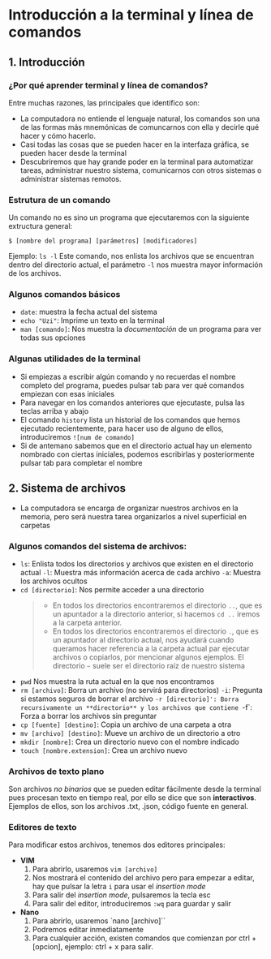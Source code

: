 # Introducción a la terminal y línea de comandos

## 1. Introducción

### ¿Por qué aprender terminal y línea de comandos?
Entre muchas razones, las principales que identifico son:
* La computadora no entiende el lenguaje natural, los comandos son una de las formas más mnemónicas de comuncarnos con ella y decirle qué hacer y cómo hacerlo.
* Casi todas las cosas que se pueden hacer en la interfaza gráfica, se pueden hacer desde la terminal
* Descubriremos que hay grande poder en la terminal para automatizar tareas, administrar nuestro sistema, comunicarnos con otros sistemas o administrar sistemas remotos.

### Estrutura de un comando
Un comando no es sino un programa que ejecutaremos con la siguiente extructura general:

`$ [nombre del programa] [parámetros] [modificadores]`

Ejemplo:
`ls -l`
Este comando, nos enlista los archivos que se encuentran dentro del directorio actual, el parámetro `-l` nos muestra mayor información de los archivos.

### Algunos comandos básicos
* `date`: muestra la fecha actual del sistema
* `echo "Uzi"`: Imprime un texto en la terminal
* `man [comando]`: Nos muestra la *documentación* de un programa para ver todas sus opciones

### Algunas utilidades de la terminal
* Si empiezas a escribir algún comando y no recuerdas el nombre completo del programa, puedes pulsar tab para ver qué comandos empiezan con esas iniciales
* Para navegar en los comandos anteriores que ejecutaste, pulsa las teclas arriba y abajo
* El comando `history` lista un historial de los comandos que hemos ejecutado recientemente, para hacer uso de alguno de ellos, introduciremos `![num de comando]`
* Si de antemano sabemos que en el directorio actual hay un elemento nombrado con ciertas iniciales, podemos escribirlas y posteriormente pulsar tab para completar el nombre

## 2. Sistema de archivos
* La computadora se encarga de organizar nuestros archivos en la memoria, pero será nuestra tarea organizarlos a nivel superficial en carpetas

### Algunos comandos del sistema de archivos:
* `ls`: Enlista todos los directorios y archivos que existen en el directorio actual
  `-l`: Muestra más información acerca de cada archivo
  `-a`: Muestra los archivos ocultos
* `cd [directorio]`: Nos permite acceder a una directorio
  > * En todos los directorios encontraremos el directorio `..`, que es un apuntador a la directorio anterior, si hacemos `cd ..` iremos a la carpeta anterior.
  > * En todos los directorios encontraremos el directorio `.`, que es un apuntador al directorio actual, nos ayudará cuando queramos hacer referencia a la carpeta actual par ejecutar archivos o copiarlos, por mencionar algunos ejemplos.
  > El directorio `~` suele ser el directorio raíz de nuestro sistema
* `pwd` Nos muestra la ruta actual en la que nos encontramos
* `rm [archivo]`: Borra un archivo (no servirá para directorios)
  `-i`: Pregunta si estamos seguros de borrar el archivo
  `-r [directorio]': Borra recursivamente un **directorio** y los archivos que contiene
  `-f`: Forza a borrar los archivos sin preguntar
* `cp [fuente] [destino]`: Copia un archivo de una carpeta a otra
* `mv [archivo] [destino]`: Mueve un archivo de un directorio a otro
* `mkdir [nombre]`: Crea un directorio nuevo con el nombre indicado
* `touch [nombre.extension]`: Crea un archivo nuevo

### Archivos de texto plano
Son archivos *no binarios* que se pueden editar fácilmente desde la terminal pues procesan texto en tiempo real, por ello se dice que son **interactivos**. Ejemplos de ellos, son los archivos .txt, .json, código fuente en general.

### Editores de texto
Para modificar estos archivos, tenemos dos editores principales:
* **VIM**
  1. Para abrirlo, usaremos `vim [archivo]`
  2. Nos mostrará el contenido del archivo pero para empezar a editar, hay que pulsar la letra `i` para usar el *insertion mode*
  3. Para salir del *insertion mode*, pulsaremos la tecla esc
  4. Para salir del editor, introduciremos `:wq` para guardar y salir
* **Nano**
  1. Para abrirlo, usaremos `nano [archivo]``
  2. Podremos editar inmediatamente
  3. Para cualquier acción, existen comandos que comienzan por ctrl + [opcion], ejemplo: ctrl + x para salir.


